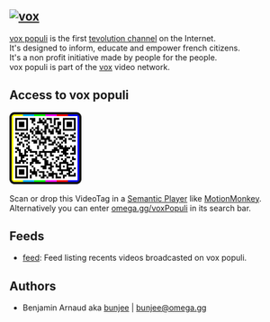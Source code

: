 <a href="https://omega.gg/voxPopuli"><img src="vox.png" alt="vox" width="512px"></a>
---

[vox populi](https://omega.gg/voxPopuli) is the first [tevolution channel](https://omega.gg/about/channel) on the Internet.<br>
It's designed to inform, educate and empower french citizens.<br>
It's a non profit initiative made by people for the people.<br>
vox populi is part of the [vox](https://omega.gg/vox) video network.<br>

## Access to vox populi

<a href="dist/voxPopuliTag.png"><img src="dist/voxPopuliTag.png" alt="voxPopuliTag" width="128px"></a>

Scan or drop this VideoTag in a [Semantic Player](https://omega.gg/about/SemanticPlayer) like [MotionMonkey](https://omega.gg/MotionMonkey).<br>
Alternatively you can enter [omega.gg/voxPopuli](https://omega.gg/voxPopuli) in its search bar.

## Feeds

- [feed](playlist/feed.vbml): Feed listing recents videos broadcasted on vox populi.

## Authors

- Benjamin Arnaud aka [bunjee](https://bunjee.me) | <bunjee@omega.gg>
